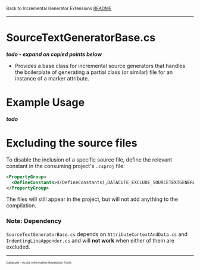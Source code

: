 <small>Back to Incremental Generator Extensions [README](../README.md)</small>

---
# SourceTextGeneratorBase.cs
***todo - expand on copied points below***

- Provides a base class for incremental source generators that handles the boilerplate
  of generating a partial class (or similar) file for an instance of a marker attribute.

# Example Usage

_**todo**_

# Excluding the source files

To disable the inclusion of a specific source file,
define the relevant constant in the consuming project's `.csproj` file:

```XML
<PropertyGroup>
  <DefineConstants>$(DefineConstants);DATACUTE_EXCLUDE_SOURCETEXTGENERATORBASE</DefineConstants>
</PropertyGroup>
```

The files will still appear in the project, but will not add anything to the compilation.

### Note: Dependency
`SourceTextGeneratorBase.cs` depends on `AttributeContextAndData.cs` and `IndentingLineAppender.cs`
and will **not work** when either of them are excluded.

---
<small>
<small>
<small>
Datacute - Acute Information Revelation Tools
</small>
</small>
</small>